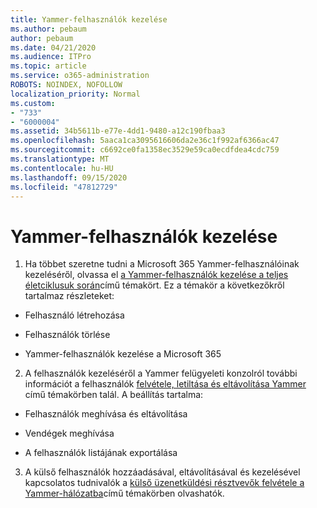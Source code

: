```yaml
---
title: Yammer-felhasználók kezelése
ms.author: pebaum
author: pebaum
ms.date: 04/21/2020
ms.audience: ITPro
ms.topic: article
ms.service: o365-administration
ROBOTS: NOINDEX, NOFOLLOW
localization_priority: Normal
ms.custom:
- "733"
- "6000004"
ms.assetid: 34b5611b-e77e-4dd1-9480-a12c190fbaa3
ms.openlocfilehash: 5aaca1ca3095616606da2e36c1f992af6366ac47
ms.sourcegitcommit: c6692ce0fa1358ec3529e59ca0ecdfdea4cdc759
ms.translationtype: MT
ms.contentlocale: hu-HU
ms.lasthandoff: 09/15/2020
ms.locfileid: "47812729"
---
```

# <a name="managing-yammer-users"></a>Yammer-felhasználók kezelése

1. Ha többet szeretne tudni a Microsoft 365 Yammer-felhasználóinak kezeléséről, olvassa el [a Yammer-felhasználók kezelése a teljes életciklusuk során](https://docs.microsoft.com/yammer/manage-yammer-users/manage-users-across-their-lifecycle)című témakört. Ez a témakör a következőkről tartalmaz részleteket:

  - Felhasználó létrehozása

  - Felhasználók törlése

  - Yammer-felhasználók kezelése a Microsoft 365

2. A felhasználók kezeléséről a Yammer felügyeleti konzolról további információt a felhasználók [felvétele, letiltása és eltávolítása Yammer](https://alchemyportal.azurewebsites.net/Rule/ManageYammer%20users%20across%20their%20lifecycle%20from%20Office%20365) című témakörben talál. A beállítás tartalma:

  - Felhasználók meghívása és eltávolítása

  - Vendégek meghívása

  - A felhasználók listájának exportálása

3. A külső felhasználók hozzáadásával, eltávolításával és kezelésével kapcsolatos tudnivalók a [külső üzenetküldési résztvevők felvétele a Yammer-hálózatba](https://docs.microsoft.com/yammer/work-with-external-users/add-external-participants)című témakörben olvashatók.
